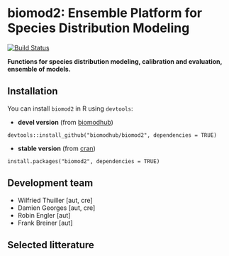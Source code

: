 biomod2: Ensemble Platform for Species Distribution Modeling
===============

[![Build Status](https://travis-ci.org/biomodhub/biomod2.svg?branch=master)](https://travis-ci.org/biomodhub/biomod2)

**Functions for species distribution modeling, calibration and evaluation, ensemble of models.**



## Installation

You can install `biomod2` in R using `devtools`:

- **devel version** (from [biomodhub](https://github.com/biomodhub/biomod2))

```
devtools::install_github("biomodhub/biomod2", dependencies = TRUE)
```

- **stable version** (from [cran](https://CRAN.R-project.org/package=biomod2))

```
install.packages("biomod2", dependencies = TRUE)
```


## Development team

 - Wilfried Thuiller [aut, cre]
 - Damien Georges [aut, cre]
 - Robin Engler [aut]
 - Frank Breiner [aut]


## Selected litterature


